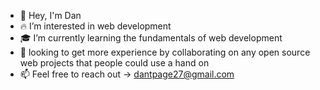 - 🤘 Hey, I'm Dan
- 🔥 I’m interested in web development
- 🎓 I’m currently learning the fundamentals of web development
- 🤝 looking to get more experience by collaborating on any open source web projects that people could use a hand on
- 📫 Feel free to reach out -> dantpage27@gmail.com

<!---
dtp27/dtp27 is a ✨ special ✨ repository because its `README.md` (this file) appears on your GitHub profile.
You can click the Preview link to take a look at your changes.
--->
